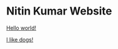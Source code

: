 
<head>
 <h1>Nitin Kumar Website</h1>
</head>

 [Hello world!](https://download-free-images.com/00002/hello-world-45205.png) 

 [I like dogs!](https://nationaltoday.com/wp-content/uploads/2020/02/national-golden-retriever-day.jpg)

